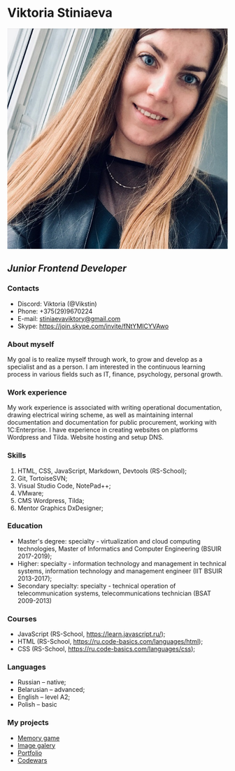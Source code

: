 # **Viktoria Stiniaeva**
![photo Viktoria Stiniaeva](myPhoto.jpg)
## *Junior Frontend Developer*
### Contacts 
* Discord: Viktoria (@Vikstin)
* Phone: +375(29)9670224
* E-mail: stiniaevaviktory@gmail.com
* Skype: https://join.skype.com/invite/fNtYMICYVAwo
### About myself
My goal is to realize myself through work, to grow and develop as a specialist and as a person. I am interested in the continuous learning process in various fields such as IT, finance, psychology, personal growth.
### Work experience
My work experience is associated with writing operational documentation, drawing electrical wiring scheme, as well as maintaining internal documentation and documentation for public procurement, working with 1C:Enterprise.
I have experience in creating websites on platforms Wordpress and Tilda. Website hosting and setup DNS.
### Skills
1. HTML, CSS, JavaScript, Markdown, Devtools (RS-School);
1. Git, TortoiseSVN;
1. Visual Studio Code, NotePad++;
1. VMware; 
1. CMS Wordpress, Tilda;
1. Mentor Graphics DxDesigner;
### Education
* Master's degree: specialty - virtualization and cloud computing technologies, Master of Informatics and Computer Engineering (BSUIR 2017-2019);
* Higher: specialty - information technology and management in technical systems, information technology and management engineer (IIT BSUIR 2013-2017);
* Secondary specialty: specialty - technical operation of telecommunication systems, telecommunications technician (BSAT 2009-2013)
### Courses
* JavaScript (RS-School, https://learn.javascript.ru/);
* HTML (RS-School, https://ru.code-basics.com/languages/html);
* CSS (RS-School, https://ru.code-basics.com/languages/css);
### Languages
* Russian – native;
* Belarusian – advanced;
* English – level A2;
* Polish – basic
### My projects
* [Memory game](https://memory-game-js3-2-vikstin.netlify.app)
* [Image galery](https://image-galery-js-2-2-vikstin.netlify.app)
* [Portfolio](https://js30-video-player-vikstin.netlify.app)
* [Codewars](https://www.codewars.com/users/Vikstin)